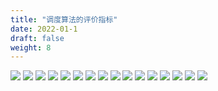```yaml
---
title: "调度算法的评价指标"
date: 2022-01-1
draft: false
weight: 8
---
```



![][img1]
![][img1_]
![][img2]
![][img2_]
![][img3]
![][img3_]
![][img4]
![][img4_]
![][img5]
![][img5_]
![][img6]
![][img6_]
![][img7]
![][img7_]
![][img8]
![][img8_]

[img1]:../.././imgs/operating_system/2/微信截图_20220402221449.png
[img1_]:../../../imgs/operating_system/2/微信截图_20220402221449.png
[img2]:../.././imgs/operating_system/2/微信截图_20220402221504.png
[img2_]:../../../imgs/operating_system/2/微信截图_20220402221504.png
[img3]:../.././imgs/operating_system/2/微信截图_20220402221512.png
[img3_]:../../../imgs/operating_system/2/微信截图_20220402221512.png
[img4]:../.././imgs/operating_system/2/微信截图_20220402221525.png
[img4_]:../../../imgs/operating_system/2/微信截图_20220402221525.png

[img5]:../.././imgs/operating_system/2/微信截图_20220402221534.png
[img5_]:../../../imgs/operating_system/2/微信截图_20220402221534.png
[img6]:../.././imgs/operating_system/2/微信截图_20220402221545.png
[img6_]:../../../imgs/operating_system/2/微信截图_20220402221545.png
[img7]:../.././imgs/operating_system/2/微信截图_20220402221553.png
[img7_]:../../../imgs/operating_system/2/微信截图_20220402221553.png
[img8]:../.././imgs/operating_system/2/微信截图_20220402221631.png
[img8_]:../../../imgs/operating_system/2/微信截图_20220402221631.png
